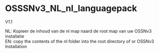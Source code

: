 # OSSSNv3_NL_nl_languagepack

V1.1

NL: Kopieer de inhoud van de nl map naard de root map van uw OSSNv3 installatie <br>
EN: copy the contents of the nl folder into the root directory of or OSSNv3 Installation
